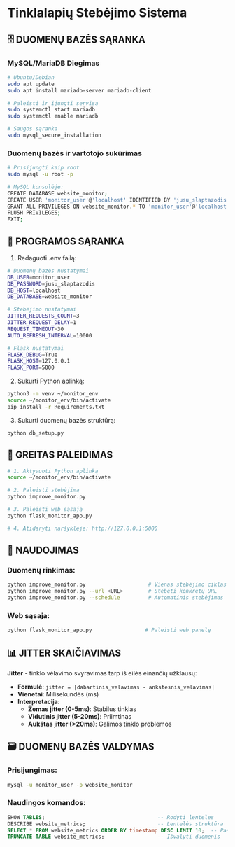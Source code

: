 # Tinklalapių Stebėjimo Sistema

## 🗄️ DUOMENŲ BAZĖS SĄRANKA

### MySQL/MariaDB Diegimas
```bash
# Ubuntu/Debian
sudo apt update
sudo apt install mariadb-server mariadb-client

# Paleisti ir įjungti servisą
sudo systemctl start mariadb
sudo systemctl enable mariadb

# Saugos sąranka
sudo mysql_secure_installation
```

### Duomenų bazės ir vartotojo sukūrimas
```bash
# Prisijungti kaip root
sudo mysql -u root -p

# MySQL konsolėje:
CREATE DATABASE website_monitor;
CREATE USER 'monitor_user'@'localhost' IDENTIFIED BY 'jusu_slaptazodis';
GRANT ALL PRIVILEGES ON website_monitor.* TO 'monitor_user'@'localhost';
FLUSH PRIVILEGES;
EXIT;
```

## 🚀 PROGRAMOS SĄRANKA

1. Redaguoti .env failą:
```bash
# Duomenų bazės nustatymai
DB_USER=monitor_user
DB_PASSWORD=jusu_slaptazodis
DB_HOST=localhost
DB_DATABASE=website_monitor

# Stebėjimo nustatymai
JITTER_REQUESTS_COUNT=3
JITTER_REQUEST_DELAY=1
REQUEST_TIMEOUT=30
AUTO_REFRESH_INTERVAL=10000

# Flask nustatymai
FLASK_DEBUG=True
FLASK_HOST=127.0.0.1
FLASK_PORT=5000
```

2. Sukurti Python aplinką:
```bash
python3 -m venv ~/monitor_env
source ~/monitor_env/bin/activate
pip install -r Requirements.txt
```

3. Sukurti duomenų bazės struktūrą:
```bash
python db_setup.py
```

## 🚀 GREITAS PALEIDIMAS

```bash
# 1. Aktyvuoti Python aplinką
source ~/monitor_env/bin/activate

# 2. Paleisti stebėjimą
python improve_monitor.py

# 3. Paleisti web sąsają
python flask_monitor_app.py

# 4. Atidaryti naršyklėje: http://127.0.0.1:5000
```

## 📖 NAUDOJIMAS

### Duomenų rinkimas:
```bash
python improve_monitor.py                    # Vienas stebėjimo ciklas
python improve_monitor.py --url <URL>        # Stebėti konkretų URL
python improve_monitor.py --schedule         # Automatinis stebėjimas
```

### Web sąsaja:
```bash
python flask_monitor_app.py                 # Paleisti web panelę
```

## 📊 JITTER SKAIČIAVIMAS

**Jitter** - tinklo vėlavimo svyravimas tarp iš eilės einančių užklausų:

- **Formulė**: `jitter = |dabartinis_velavimas - ankstesnis_velavimas|`
- **Vienetai**: Milisekundės (ms)
- **Interpretacija**:
  - **Žemas jitter (0-5ms)**: Stabilus tinklas
  - **Vidutinis jitter (5-20ms)**: Priimtinas
  - **Aukštas jitter (>20ms)**: Galimos tinklo problemos

## 🗃️ DUOMENŲ BAZĖS VALDYMAS

### Prisijungimas:
```bash
mysql -u monitor_user -p website_monitor
```

### Naudingos komandos:
```sql
SHOW TABLES;                                    -- Rodyti lenteles
DESCRIBE website_metrics;                       -- Lentelės struktūra
SELECT * FROM website_metrics ORDER BY timestamp DESC LIMIT 10;  -- Paskutiniai duomenys
TRUNCATE TABLE website_metrics;                 -- Išvalyti duomenis
```



